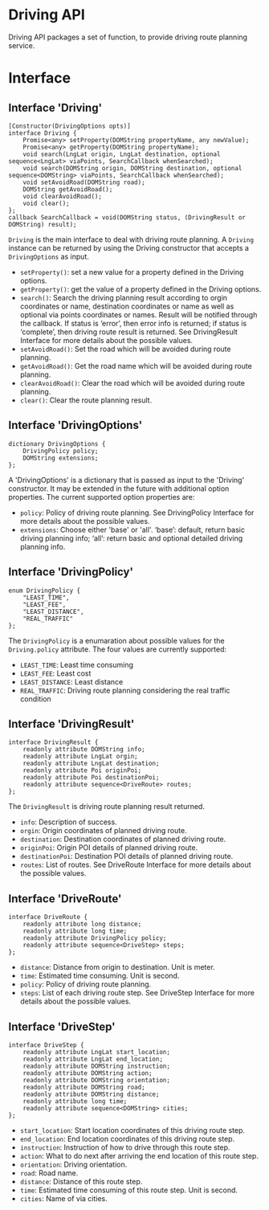 # Driving API

Driving API packages a set of function, to provide driving route planning service.

# Interface

## Interface 'Driving'

```webidl
[Constructor(DrivingOptions opts)]
interface Driving {
	Promise<any> setProperty(DOMString propertyName, any newValue);
    Promise<any> getProperty(DOMString propertyName);
	void search(LngLat origin, LngLat destination, optional sequence<LngLat> viaPoints, SearchCallback whenSearched);
	void search(DOMString origin, DOMString destination, optional sequence<DOMString> viaPoints, SearchCallback whenSearched);
	void setAvoidRoad(DOMString road);
	DOMString getAvoidRoad();
	void clearAvoidRoad();
	void clear();
};
callback SearchCallback = void(DOMString status, (DrivingResult or DOMString) result);
```

`Driving` is the main interface to deal with driving route planning. A `Driving` instance can be returned by using the Driving constructor that accepts a `DrivingOptions` as input.
* `setProperty()`: set a new value for a property defined in the Driving options.
* `getProperty()`: get the value of a property defined in the Driving options.
* `search()`: Search the driving planning result according to orgin coordinates or name, destination coordinates or name as well as optional via points coordinates or names. Result will be notified through the callback. If status is ‘error’, then  error info is returned; if status is ‘complete’, then driving route result is returned. See DrivingResult Interface for more details about the possible values.
* `setAvoidRoad()`: Set the road which will be avoided during route planning.
* `getAvoidRoad()`: Get the road name which will be avoided during route planning.
* `clearAvoidRoad()`: Clear the road which will be avoided during route planning.
* `clear()`: Clear the route planning result.


## Interface 'DrivingOptions'

```webidl
dictionary DrivingOptions {
	DrivingPolicy policy;
	DOMString extensions;
};
```

A 'DrivingOptions' is a dictionary that is passed as input to the 'Driving' constructor. It may be extended in the future with additional option properties. The current supported option properties are:
* `policy`: Policy of driving route planning. See DrivingPolicy Interface for more details about the possible values.
* `extensions`: Choose either 'base' or 'all'. ‘base’: default, return basic driving planning info; ‘all’: return basic and optional detailed driving planning info.


## Interface 'DrivingPolicy'

```webidl
enum DrivingPolicy {
	"LEAST_TIME",
	"LEAST_FEE",
	"LEAST_DISTANCE",
	"REAL_TRAFFIC"
};
```

The `DrivingPolicy` is a enumaration about possible values for the `Driving.policy` attribute. The four values are currently supported:

* `LEAST_TIME`: Least time consuming
* `LEAST_FEE`: Least cost
* `LEAST_DISTANCE`: Least distance
* `REAL_TRAFFIC`: Driving route planning considering the real traffic condition


## Interface 'DrivingResult'

```webidl
interface DrivingResult {
	readonly attribute DOMString info;
	readonly attribute LngLat orgin;
	readonly attribute LngLat destination;
	readonly attribute Poi originPoi;
	readonly attribute Poi destinationPoi;
	readonly attribute sequence<DriveRoute> routes;
};
```

The `DrivingResult` is driving route planning result returned.
* `info`: Description of success.
* `orgin`: Origin coordinates of planned driving route.
* `destination`: Destination coordinates of planned driving route.
* `originPoi`: Origin POI details of planned driving route.
* `destinationPoi`: Destination POI details of planned driving route.
* `routes`: List of routes. See DriveRoute Interface for more details about the possible values.


## Interface 'DriveRoute'

```webidl
interface DriveRoute {
	readonly attribute long distance;
	readonly attribute long time;
	readonly attribute DrivingPolicy policy;
	readonly attribute sequence<DriveStep> steps;
};
```

* `distance`: Distance from origin to destination. Unit is meter.
* `time`: Estimated time consuming. Unit is second.
* `policy`: Policy of driving route planning.
* `steps`: List of each driving route step. See DriveStep Interface for more details about the possible values.


## Interface 'DriveStep'

```webidl
interface DriveStep {
	readonly attribute LngLat start_location;
	readonly attribute LngLat end_location;
	readonly attribute DOMString instruction;
	readonly attribute DOMString action;
	readonly attribute DOMString orientation;
	readonly attribute DOMString road;
	readonly attribute DOMString distance;
	readonly attribute long time;
	readonly attribute sequence<DOMString> cities;
};
```

* `start_location`: Start location coordinates of this driving route step.
* `end_location`: End location coordinates of this driving route step.
* `instruction`: Instruction of how to drive through this route step.
* `action`: What to do next after arriving the end location of this route step.
* `orientation`: Driving orientation.
* `road`: Road name.
* `distance`: Distance of this route step.
* `time`: Estimated time consuming of this route step. Unit is second.
* `cities`: Name of via cities.

